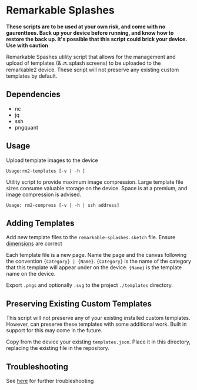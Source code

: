 # Remarkable Splashes

**These scripts are to be used at your own risk, and come with no gaurenttees. Back up your device before running, and know how to restore the back up. It's possible that this script could brick your device. Use with caution**

Remarkable Spashes utility script that allows for the management and upload of templates (& :soon: splash screens) to be uploaded to the remarkable2 device. These script will not preserve any existing custom templates by default. 

## Dependencies

- nc
- jq
- ssh
- pngquant

## Usage

Upload template images to the device

`Usage:rm2-templates [-v | -h ]`

Utility script to provide maximum image compression. Large template file sizes consume valuable storage on the device. Space is at a premium, and image compression is advised.

`Usage: rm2-compress [-v | -h | ssh address]`

## Adding Templates

Add new template files to the `remarkable-splashes.sketch` file. Ensure [dimensions](https://remarkablewiki.com/tips/templates) are correct

Each template file is a new page. Name the page and the canvas following the convention `{Category} | {Name}`. `{Category}` is the name of the category that this template will appear under on the device. `{Name}` is the template name on the device.

Export `.pngs` and optionally `.svg` to the project `./templates` directory.

## Preserving Existing Custom Templates
This script will not preserve any of your existing installed custom templates. However, can preserve these templates with some additional work. Built in support for this may come in the future.

Copy from the device your existing `templates.json`. Place it in this directory, replacing the existing file in the repository.

## Troubleshooting

See [here](https://remarkablewiki.com/tips/templates) for further troubleshooting 
